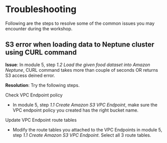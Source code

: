 # Troubleshooting

Following are the steps to resolve some of the common issues you may encounter during the workshop.

## S3 error when loading data to Neptune cluster using CURL command
**Issue**: In module 5, step *1.2 Load the given food dataset into Amazon Neptune*, CURL command takes more than couple of seconds OR returns S3 access deined error.

**Resolution**:
Try the following steps.

Check VPC Endpoint policy
- In module 5, step *1.1 Create Amazon S3 VPC Endpoint*, make sure the VPC endpoint policy you created has the right bucket name.

Update VPC Endpoint route tables
- Modify the route tables you attached to the VPC Endpoints in module 5, step *1.1 Create Amazon S3 VPC Endpoint*. Select all 3 route tables.